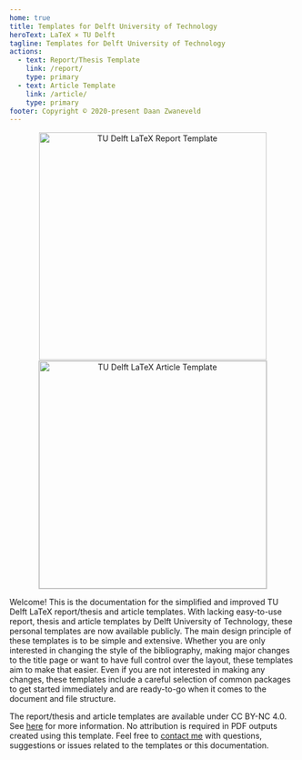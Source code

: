 ```yaml
---
home: true
title: Templates for Delft University of Technology
heroText: LaTeX × TU Delft
tagline: Templates for Delft University of Technology
actions:
  - text: Report/Thesis Template
    link: /report/
    type: primary
  - text: Article Template
    link: /article/
    type: primary
footer: Copyright © 2020-present Daan Zwaneveld
---
```


<p align="center">
  <img alt="TU Delft LaTeX Report Template" src="/images/report-template.jpg" height="400" hspace="20" style='border:1px solid transparent'>
  <img alt="TU Delft LaTeX Article Template" src="/images/article-template.jpg" height="400" hspace="20" style='border:1px solid #c7c7c7'>
</p>

Welcome! This is the documentation for the simplified and improved TU Delft LaTeX report/thesis and article templates. With lacking easy-to-use report, thesis and article templates by Delft University of Technology, these personal templates are now available publicly. The main design principle of these templates is to be simple and extensive. Whether you are only interested in changing the style of the bibliography, making major changes to the title page or want to have full control over the layout, these templates aim to make that easier. Even if you are not interested in making any changes, these templates include a careful selection of common packages to get started immediately and are ready-to-go when it comes to the document and file structure.

The report/thesis and article templates are available under CC BY-NC 4.0. See [here](/license.html) for more information. No attribution is required in PDF outputs created using this template. Feel free to [contact me](/contact.html) with questions, suggestions or issues related to the templates or this documentation.
